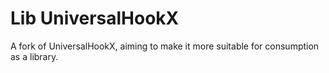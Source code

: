 # Lib UniversalHookX

A fork of UniversalHookX, aiming to make it more suitable for consumption as a library.
